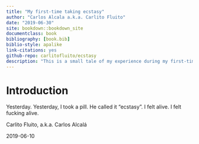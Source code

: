 ```yaml
--- 
title: "My first-time taking ecstasy"
author: "Carlos Alcala a.k.a. Carlito Fluito"
date: "2019-06-30"
site: bookdown::bookdown_site
documentclass: book
bibliography: [book.bib]
biblio-style: apalike
link-citations: yes
github-repo: carlitofluito/ecstasy
description: "This is a small tale of my experience during my first-time taking ecstasy"
---
```


# Introduction

Yesterday. Yesterday, I took a pill. He called it “ecstasy”. I felt alive. I felt fucking alive. 


Carlito Fluito, a.k.a. Carlos Alcalá

2019-06-10
